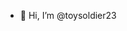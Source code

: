 - 👋 Hi, I’m @toysoldier23

<!---
toysoldier23/toysoldier23 is a ✨ special ✨ repository because its `README.md` (this file) appears on your GitHub profile.
You can click the Preview link to take a look at your changes.
--->
